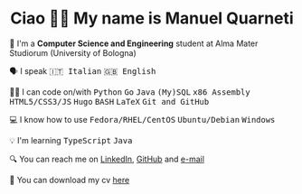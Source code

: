 <h1 align="center">Ciao 👋🏻 My name is Manuel Quarneti</h1>

🏫 I'm a **Computer Science and Engineering** student at Alma Mater Studiorum (University of Bologna)

🗣 I speak
<kbd>🇮🇹 Italian</kbd>
<kbd>🇬🇧 English</kbd>

👨‍💻 I can code on/with
<kbd>Python</kbd>
<kbd>Go</kbd>
<kbd>Java</kbd>
<kbd>(My)SQL</kbd>
<kbd>x86 Assembly</kbd>
<kbd>HTML5/CSS3/JS</kbd>
<kbd>Hugo</kbd>
<kbd>BASH</kbd>
<kbd>LaTeX</kbd>
<kbd>Git and GitHub</kbd>

💻 I know how to use
<kbd>Fedora/RHEL/CentOS</kbd>
<kbd>Ubuntu/Debian</kbd>
<kbd>Windows</kbd>

💡 I'm learning
<kbd>TypeScript</kbd>
<kbd>Java</kbd>


🔍 You can reach me on
[LinkedIn](https://www.linkedin.com/in/mq1/),
[GitHub](https://github.com/mq1) and
[e-mail](mailto:manuelquarneti@gmail.com)

📄 You can download my cv
[here](https://mq1.github.io/cv/cv.pdf)
